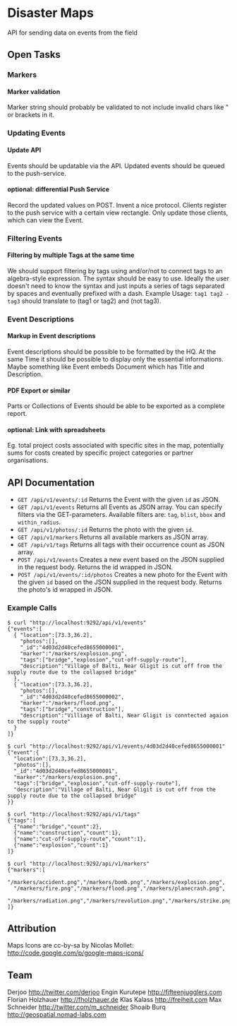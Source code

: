 # Disaster Maps

API for sending data on events from the field

## Open Tasks

### Markers

#### Marker validation
Marker string should probably be validated to not include invalid chars like " or brackets in it.

### Updating Events

#### Update API
Events should be updatable via the API.
Updated events should be queued to the push-service.

#### optional: differential Push Service
Record the updated values on POST.
Invent a nice protocol.
Clients register to the push service with a certain view rectangle.
Only update those clients, which can view the Event.

### Filtering Events

#### Filtering by multiple Tags at the same time
We should support filtering by tags using and/or/not to connect tags to an algebra-style expression.
The syntax should be easy to use.
Ideally the user doesn't need to know the syntax and just inputs a series of tags separated by spaces and eventually prefixed with a dash.
Example Usage:
`tag1 tag2 -tag3` should translate to (tag1 or tag2) and (not tag3).

### Event Descriptions

#### Markup in Event descriptions
Event descriptions should be possible to be formatted by the HQ.
At the same Time it should be possible to display only the essential informations.
Maybe something like Event embeds Document which has Title and Description.

#### PDF Export or similar
Parts or Collections of Events should be able to be exported as a complete report.

#### optional: Link with spreadsheets
Eg. total project costs associated with specific sites in the map, potentially sums for costs created by specific project categories or partner organisations.

## API Documentation

- `GET /api/v1/events/:id` Returns the Event with the given `id` as JSON.
- `GET /api/v1/events` Returns all Events as JSON array. You can specify filters via the GET-parameters. Available filters are: `tag`, `blist`, `bbox` and `within_radius`.
- `GET /api/v1/photos/:id` Returns the photo with the given `id`.
- `GET /api/v1/markers` Returns all available markers as JSON array.
- `GET /api/v1/tags` Returns all tags with their occurrence count as JSON array.
- `POST /api/v1/events` Creates a new event based on the JSON supplied in the request body. Returns the id wrapped in JSON.
- `POST /api/v1/events/:id/photos` Creates a new photo for the Event with the given `id` based on the JSON supplied in the request body. Returns the photo's id wrapped in JSON.

### Example Calls

    $ curl "http://localhost:9292/api/v1/events"
    {"events":[
      { "location":[73.3,36.2],
        "photos":[],
        "_id":"4d03d2d40cefed8655000001",
        "marker":"/markers/explosion.png",
        "tags":["bridge","explosion","cut-off-supply-route"],
        "description":"Village of Balti, Near Gligit is cut off from the supply route due to the collapsed bridge"
      },
      { "location":[73.3,36.2],
        "photos":[],
        "_id":"4d03d2d40cefed8655000002",
        "marker":"/markers/flood.png",
        "tags":["bridge","construction"],
        "description":"Villiage of Balti, Near Gligit is conntected agaion to the supply route"
      }
    ]}
  
    $ curl "http://localhost:9292/api/v1/events/4d03d2d40cefed8655000001"
    {"event":{
      "location":[73.3,36.2],
      "photos":[],
      "_id":"4d03d2d40cefed8655000001",
      "marker":"/markers/explosion.png",
      "tags":["bridge","explosion","cut-off-supply-route"],
      "description":"Village of Balti, Near Gligit is cut off from the supply route due to the collapsed bridge"
    }}

    $ curl "http://localhost:9292/api/v1/tags"
    {"tags":[
      {"name":"bridge","count":2},
      {"name":"construction","count":1},
      {"name":"cut-off-supply-route","count":1},
      {"name":"explosion","count":1}
    ]}
  
    $ curl "http://localhost:9292/api/v1/markers"
    {"markers":[
      "/markers/accident.png","/markers/bomb.png","/markers/explosion.png",
      "/markers/fire.png","/markers/flood.png","/markers/planecrash.png",
      "/markers/radiation.png","/markers/revolution.png","/markers/strike.png"
    ]}

## Attribution

Maps Icons are cc-by-sa by Nicolas Mollet: http://code.google.com/p/google-maps-icons/

## Team
Derjoo http://twitter.com/derjoo
Engin Kurutepe http://fifteenjugglers.com
Florian Holzhauer http://fholzhauer.de
Klas Kalass http://freiheit.com
Max Schneider http://twitter.com/m_schneider
Shoaib Burq http://geospatial.nomad-labs.com
